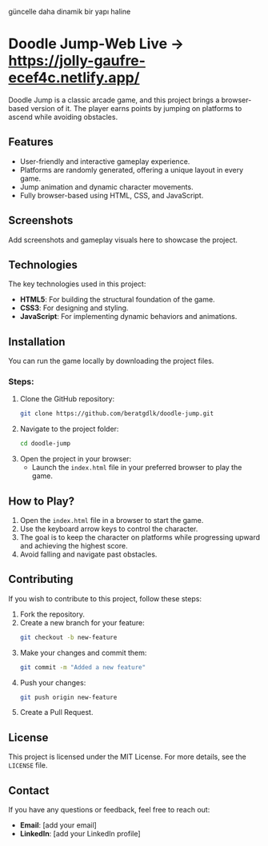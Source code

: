 güncelle daha dinamik bir yapı haline 
# Doodle Jump-Web Live -> https://jolly-gaufre-ecef4c.netlify.app/

Doodle Jump is a classic arcade game, and this project brings a browser-based version of it. The player earns points by jumping on platforms to ascend while avoiding obstacles.

## Features
- User-friendly and interactive gameplay experience.
- Platforms are randomly generated, offering a unique layout in every game.
- Jump animation and dynamic character movements.
- Fully browser-based using HTML, CSS, and JavaScript.

## Screenshots
Add screenshots and gameplay visuals here to showcase the project.

## Technologies
The key technologies used in this project:

- **HTML5**: For building the structural foundation of the game.
- **CSS3**: For designing and styling.
- **JavaScript**: For implementing dynamic behaviors and animations.

## Installation
You can run the game locally by downloading the project files.

### Steps:
1. Clone the GitHub repository:
   ```bash
   git clone https://github.com/beratgdlk/doodle-jump.git
   ```
2. Navigate to the project folder:
   ```bash
   cd doodle-jump
   ```
3. Open the project in your browser:
   - Launch the `index.html` file in your preferred browser to play the game.

## How to Play?
1. Open the `index.html` file in a browser to start the game.
2. Use the keyboard arrow keys to control the character.
3. The goal is to keep the character on platforms while progressing upward and achieving the highest score.
4. Avoid falling and navigate past obstacles.

## Contributing
If you wish to contribute to this project, follow these steps:

1. Fork the repository.
2. Create a new branch for your feature:
   ```bash
   git checkout -b new-feature
   ```
3. Make your changes and commit them:
   ```bash
   git commit -m "Added a new feature"
   ```
4. Push your changes:
   ```bash
   git push origin new-feature
   ```
5. Create a Pull Request.

## License
This project is licensed under the MIT License. For more details, see the `LICENSE` file.

## Contact
If you have any questions or feedback, feel free to reach out:
- **Email**: [add your email]
- **LinkedIn**: [add your LinkedIn profile]

